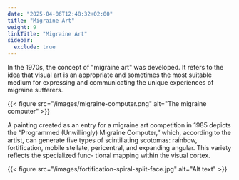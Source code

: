 ```yaml
---
date: "2025-04-06T12:48:32+02:00"
title: "Migraine Art"
weight: 9
linkTitle: "Migraine Art"
sidebar:
  exclude: true
---
```


In the 1970s, the concept of "migraine art" was developed. It refers to the idea that visual art is an appropriate and sometimes the most suitable medium for expressing and communicating the unique experiences of migraine sufferers.

{{< figure src="/images/migraine-computer.png" alt="The migraine computer"  >}}

A painting created as an entry for a migraine art competition in 1985
depicts the “Programmed (Unwillingly) Migraine Computer,” which, according to the
artist, can generate five types of scintillating scotomas: rainbow, fortification, mobile
stellate, pericentral, and expanding angular. This variety reflects the specialized func-
tional mapping within the visual cortex.

{{< figure src="/images/fortification-spiral-split-face.jpg" alt="Alt text" >}}
